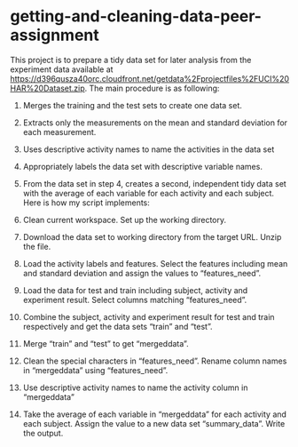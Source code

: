# getting-and-cleaning-data-peer-assignment
This project is to prepare a tidy data set for later analysis from the experiment data available at https://d396qusza40orc.cloudfront.net/getdata%2Fprojectfiles%2FUCI%20HAR%20Dataset.zip. The main procedure is as following:

1. Merges the training and the test sets to create one data set.
2. Extracts only the measurements on the mean and standard deviation for each measurement.
3. Uses descriptive activity names to name the activities in the data set
4. Appropriately labels the data set with descriptive variable names.
5. From the data set in step 4, creates a second, independent tidy data set with the average of each variable for each activity and each subject.
Here is how my script implements:

1. Clean current workspace. Set up the working directory.
2. Download the data set to working directory from the target URL. Unzip the file.
3. Load the activity labels and features. Select the features including mean and standard deviation and assign the values to “features_need”.
4. Load the data for test and train including subject, activity and experiment result. Select columns matching “features_need”.
5. Combine the subject, activity and experiment result for test and train respectively and get the data sets “train” and “test”.
6. Merge “train” and “test” to get “mergeddata”.
7. Clean the special characters in “features_need”. Rename column names in “mergeddata” using “features_need”.
8. Use descriptive activity names to name the activity column in “mergeddata”
9. Take the average of each variable in “mergeddata” for each activity and each subject. Assign the value to a new data set “summary_data”. Write the output.
